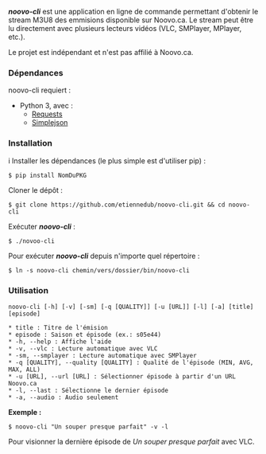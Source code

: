 ***noovo-cli*** est une application en ligne de commande permettant d'obtenir le stream M3U8 des emmisions disponible sur Noovo.ca. Le stream peut être lu directement avec plusieurs lecteurs vidéos (VLC, SMPlayer, MPlayer, etc.).

Le projet est indépendant et n'est pas affilié à Noovo.ca.

### Dépendances

noovo-cli requiert : 
* Python 3, avec :
	* [Requests](http://python-requests.org/)	
	* [Simplejson](https://pypi.python.org/pypi/simplejson)	

### Installation
i
Installer les dépendances (le plus simple est d'utiliser pip) :

	$ pip install NomDuPKG

Cloner le dépôt :

	$ git clone https://github.com/etiennedub/noovo-cli.git && cd noovo-cli

Exécuter ***noovo-cli*** :

	$ ./novoo-cli

Pour exécuter ***noovo-cli*** depuis n'importe quel répertoire :

	$ ln -s noovo-cli chemin/vers/dossier/bin/noovo-cli 

### Utilisation
	noovo-cli [-h] [-v] [-sm] [-q [QUALITY]] [-u [URL]] [-l] [-a] [title] [episode]

	* title : Titre de l'émision
	* episode : Saison et épisode (ex.: s05e44)
	* -h, --help : Affiche l'aide
	* -v, --vlc : Lecture automatique avec VLC
	* -sm, --smplayer : Lecture automatique avec SMPlayer
	* -q [QUALITY], --quality [QUALITY] : Qualité de l'épisode (MIN, AVG, MAX, ALL)
	* -u [URL], --url [URL] : Sélectionner épisode à partir d'un URL Noovo.ca
	* -l, --last : Sélectionne le dernier épisode
	* -a, --audio : Audio seulement

**Exemple :** 

	$ noovo-cli "Un souper presque parfait" -v -l

Pour visionner la dernière épisode de *Un souper presque parfait* avec VLC.
